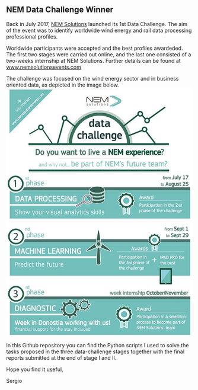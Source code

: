 ## NEM Data Challenge Winner

Back in July 2017, [NEM Solutions](http://nemsolutions.com) launched its 1st Data Challenge. The aim of the event was to identify worldwide wind energy and rail data processing professional profiles.

Worldwide participants were accepted and the best profiles awardeded. The first two stages were carried out online, and the last one consisted of a two-weeks internship at NEM Solutions. Further details can be found at www.nemsolutionsevents.com

The challenge was focused on the wind energy sector and in business oriented data, as depicted in the image below.
![DataChallenge](figs/DataChallenge.JPG)

In this Github repository you can find the Python scripts I used to solve the tasks proposed in the three data-challenge stages together with the final reports submitted at the end of stage I and II. 

Hope you find it useful,

Sergio


